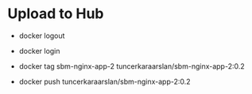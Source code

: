 # Upload to Hub 

- docker logout

- docker login

- docker tag sbm-nginx-app-2 tuncerkaraarslan/sbm-nginx-app-2:0.2

- docker push tuncerkaraarslan/sbm-nginx-app-2:0.2
